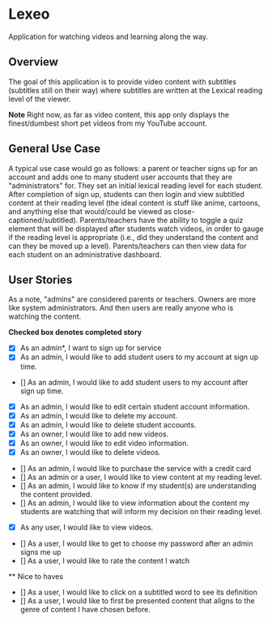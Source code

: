 # Lexeo
Application for watching videos and learning along the way.

## Overview

The goal of this application is to provide video content with subtitles (subtitles still on their way) where subtitles are written at the Lexical reading level of the viewer.

**Note** Right now, as far as video content, this app only displays the finest/dumbest short pet videos from my YouTube account.

## General Use Case

A typical use case would go as follows: a parent or teacher signs up for an account and adds one to many student user accounts that they are "administrators" for. They set an initial lexical reading level for each student. After completion of sign up, students can then login and view subtitled content at their reading level (the ideal content is stuff like anime, cartoons, and anything else that would/could be viewed as close-captioned/subtitled). Parents/teachers have the ability to toggle a quiz element that will be displayed after students watch videos, in order to gauge if the reading level is appropriate (i.e., did they understand the content and can they be moved up a level). Parents/teachers can then view data for each student on an administrative dashboard.

## User Stories

As a note, "admins" are considered parents or teachers. Owners are more like system administrators. And then users are really anyone who is watching the content.

**Checked box denotes completed story**

- [x] As an admin*, I want to sign up for service
- [x] As an admin, I would like to add student users to my account at sign up time.
- [] As an admin, I would like to add student users to my account after sign up time.
- [x] As an admin, I would like to edit certain student account information.
- [x] As an admin, I would like to delete my account.
- [x] As an admin, I would like to delete student accounts.
- [x] As an owner, I would like to add new videos.
- [x] As an owner, I would like to edit video information.
- [x] As an owner, I would like to delete videos.
- [] As an admin, I would like to purchase the service with a credit card
- [] As an admin or a user, I would like to view content at my reading level.
- [] As an admin, I would like to know if my student(s) are understanding the content provided.
- [] As an admin, I would like to view information about the content my students are watching that will inform my decision on their reading level.
- [x] As any user, I would like to view videos.
- [] As a user, I would like to get to choose my password after an admin signs me up
- [] As a user, I would like to rate the content I watch

** Nice to haves
- [] As a user, I would like to click on a subtitled word to see its definition
- [] As a user, I would like to first be presented content that aligns to the genre of content I have chosen before.
